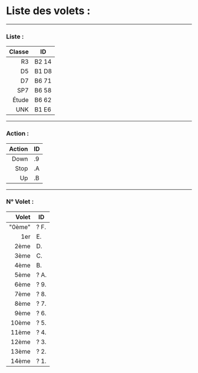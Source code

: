 # Liste des volets : 
---
### Liste :
| Classe | ID |
|-----:|-----------|
| R3 | B2 14 |
| D5 | B1 D8 |
| D7 | B6 71 |
| SP7 | B6 58 |
| Étude | B6 62 |
| UNK | B1 E6 |

---
### Action :
| Action | ID |
|-------:|----|
| Down | .9 |
| Stop | .A |
| Up | .B |

---
### N° Volet :
| Volet | ID |
|------:|----|
| "0ème" | ? F. |
| 1er | E. |
| 2ème | D. |
| 3ème | C. |
| 4ème | B. |
| 5ème | ? A. |
| 6ème | ? 9. | 
| 7ème | ? 8. |
| 8ème | ? 7. |
| 9ème | ? 6. |
| 10ème| ? 5. |
| 11ème | ? 4. |
| 12ème | ? 3. |
| 13ème | ? 2. |
| 14ème | ? 1. |
